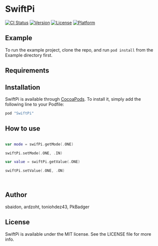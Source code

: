# SwiftPi

[![CI Status](http://img.shields.io/travis/sbaidon/SwiftPi.svg?style=flat)](https://travis-ci.org/sbaidon/SwiftPi)
[![Version](https://img.shields.io/cocoapods/v/SwiftPi.svg?style=flat)](http://cocoapods.org/pods/SwiftPi)
[![License](https://img.shields.io/cocoapods/l/SwiftPi.svg?style=flat)](http://cocoapods.org/pods/SwiftPi)
[![Platform](https://img.shields.io/cocoapods/p/SwiftPi.svg?style=flat)](http://cocoapods.org/pods/SwiftPi)

## Example

To run the example project, clone the repo, and run `pod install` from the Example directory first.

## Requirements

## Installation

SwiftPi is available through [CocoaPods](http://cocoapods.org). To install
it, simply add the following line to your Podfile:

```ruby
pod "SwiftPi"
```

## How to use

```swift

var mode = swifPi.getMode(.ONE)

swiftPi.setMode(.ONE, .IN)

var value = swiftPi.getValue(.ONE)

swiftPi.setValue(.ONE, .ON)

  
```

## Author

sbaidon, ardzoht, toniohdez43, PkBadger

## License

SwiftPi is available under the MIT license. See the LICENSE file for more info.
